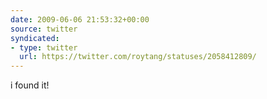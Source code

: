 ```yaml
---
date: 2009-06-06 21:53:32+00:00
source: twitter
syndicated:
- type: twitter
  url: https://twitter.com/roytang/statuses/2058412809/
---
```


i found it!
